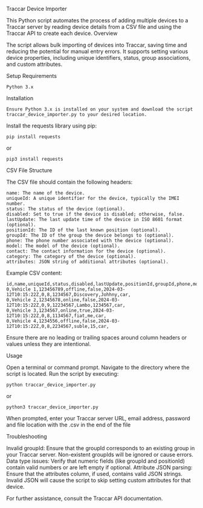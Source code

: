 Traccar Device Importer

This Python script automates the process of adding multiple devices to a Traccar server by reading device details from a CSV file and using the Traccar API to create each device.
Overview

The script allows bulk importing of devices into Traccar, saving time and reducing the potential for manual entry errors. It supports setting various device properties, including unique identifiers, status, group associations, and custom attributes.

Setup Requirements

    Python 3.x


Installation

    Ensure Python 3.x is installed on your system and download the script traccar_device_importer.py to your desired location.

Install the requests library using pip:

    pip install requests
    
or
    
    pip3 install requests



CSV File Structure

The CSV file should contain the following headers:

    name: The name of the device.
    uniqueId: A unique identifier for the device, typically the IMEI number.
    status: The status of the device (optional).
    disabled: Set to true if the device is disabled; otherwise, false.
    lastUpdate: The last update time of the device in ISO 8601 format (optional).
    positionId: The ID of the last known position (optional).
    groupId: The ID of the group the device belongs to (optional).
    phone: The phone number associated with the device (optional).
    model: The model of the device (optional).
    contact: The contact information for the device (optional).
    category: The category of the device (optional).
    attributes: JSON string of additional attributes (optional).

Example CSV content:

    id,name,uniqueId,status,disabled,lastUpdate,positionId,groupId,phone,model,contact,category,attributes
    0,Vehicle 1,123456789,offline,false,2024-03-12T10:15:22Z,0,8,1234567,Discovery,Johhny,car,
    0,Vehicle 2,12345678,online,false,2024-03-12T10:15:22Z,0,9,12234567,Lambo,1234567,car,
    0,Vehicle 3,1234567,online,true,2024-03-12T10:15:22Z,0,8,1134567,fiat,me,car,
    0,Vehicle 4,1234556,offline,false,2024-03-12T10:15:22Z,0,8,2234567,suble,15,car,

Ensure there are no leading or trailing spaces around column headers or values unless they are intentional.

Usage

Open a terminal or command prompt.
Navigate to the directory where the script is located.
Run the script by executing:

    python traccar_device_importer.py
    
or 
    
    python3 traccar_device_importer.py

When prompted, enter your Traccar server URL, email address, password and file location with the .csv in the end of the file

Troubleshooting

Invalid groupId: Ensure that the groupId corresponds to an existing group in your Traccar server. Non-existent groupIds will be ignored or cause errors.
Data type issues: Verify that numeric fields (like groupId and positionId) contain valid numbers or are left empty if optional.
Attribute JSON parsing: Ensure that the attributes column, if used, contains valid JSON strings. Invalid JSON will cause the script to skip setting custom attributes for that device.

For further assistance, consult the Traccar API documentation.
